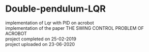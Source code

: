 # Double-pendulum-LQR
implementation of Lqr with PID on acrobot \
implementation of the paper THE SWING CONTROL PROBLEM OF ACROBOT\
project completed on 25-02-2019 \
project uploaded on 23-06-2020

